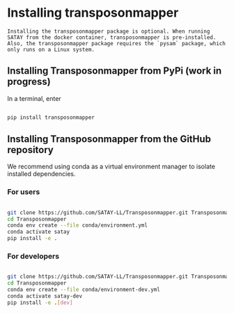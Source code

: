 # Installing transposonmapper

```{note}
Installing the transposonmapper package is optional. When running SATAY from the docker container, transposonmapper is pre-installed. Also, the transposonmapper package requires the `pysam` package, which only runs on a Linux system.
```

## Installing Transposonmapper from PyPi (work in progress)
In a terminal, enter

```bash

pip install transposonmapper 

```

## Installing Transposonmapper from the GitHub repository 
We recommend using conda as a virtual environment manager to isolate installed dependencies. 

### For users 

```bash 

git clone https://github.com/SATAY-LL/Transposonmapper.git Transposonmapper
cd Transposonmapper
conda env create --file conda/environment.yml
conda activate satay
pip install -e .

```

### For developers

```bash 

git clone https://github.com/SATAY-LL/Transposonmapper.git Transposonmapper
cd Transposonmapper
conda env create --file conda/environment-dev.yml
conda activate satay-dev
pip install -e .[dev]

```